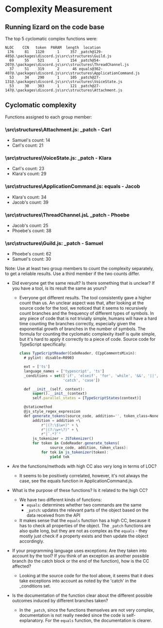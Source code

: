 # Complexity Measurement

## Running lizard on the code base

The top 5 cyclomatic complex functions were:

    NLOC    CCN   token  PARAM  length  location
     176     81   1120      1     357 _patch@129-485@.\packages\discord.js\src\structures\Guild.js
      69     55    521      1     154 _patch@54-207@.\packages\discord.js\src\structures\ThreadChannel.js
      37     51    319      2      46 equals@362-407@.\packages\discord.js\src\structures\ApplicationCommand.js
      53     34    290      1     105 _patch@27-131@.\packages\discord.js\src\structures\VoiceState.js
      53     30    303      1     121 _patch@27-147@.\packages\discord.js\src\structures\Attachment.js


## Cyclomatic complexity

Functions assigned to each group member:

### \src\structures\Attachment.js: \_patch - Carl
  - Samuel's count: 14
  - Carl's count: 21

### \src\structures\VoiceState.js: \_patch - Klara
  - Carl's count: 23
  - Klara's count: 29

### \src\structures\ApplicationCommand.js: equals - Jacob
  - Klara's count: 34
  - Jacob's count: 39

### \src\structures\ThreadChannel.jsL \_patch - Phoebe
  - Jacob's count: 25
  - Phoebe's count: 38

### \src\structures\Guild.js: \_patch - Samuel
  - Phoebe's count: 62
  - Samuel's count: 30

Note: Use at least two group members to count the complexity separately, to get a reliable results. Use a
third member if the two counts differ.

- Did everyone get the same result? Is there something that is unclear? If you
  have a tool, is its result the same as yours?
  - Everyone got different results. The tool consistently gave a higher count than us. An unclear aspect was that, after looking at the source code for the tool, we noticed that it seems to recursively count branches and the frequency of different types of symbols. In any piece of code that is not trivially simple, humans will have a hard time counting the branches correctly, especially given the exponential growth of branches in the number of symbols. The formula for counting the cyclomatic complexity itself is quite simple, but it's hard to apply it correctly to a piece of code. Source code for TypeScript specifically:
      ```ts
      class TypeScriptReader(CodeReader, CCppCommentsMixin):
        # pylint: disable=R0903

        ext = ['ts']
        language_names = ['typescript', 'ts']
        _conditions = set(['if', 'elseif', 'for', 'while', '&&', '||', '?',
                          'catch', 'case'])

        def __init__(self, context):
            super().__init__(context)
            self.parallel_states = [TypeScriptStates(context)]

        @staticmethod
        @js_style_regex_expression
        def generate_tokens(source_code, addition='', token_class=None):
            addition = addition +\
                r"|(?:\$\w+)" + \
                r"|(?:\w+\?)" + \
                r"|`.*?`"
            js_tokenizer = JSTokenizer()
            for token in CodeReader.generate_tokens(
                    source_code, addition, token_class):
                for tok in js_tokenizer(token):
                    yield tok
    ```

- Are the functions/methods with high CC also very long in terms of LOC?
  - It seems to be positively correlated, however, it's not always the case, see the equals function in ApplicationCommand.js.
- What is the purpose of these functions? Is it related to the high CC?
  - We have two different kinds of functions:
    - `equals`: determines whether two commands are the same
    - `_patch`: updates the relevant parts of the object based on the data received from the API
  - It makes sense that the `equals` function has a high CC, because it has to check all properties of the object. The `_patch` functions are also quite long, but they are not as complex as the `equals` - they mostly just check if a property exists and then update the object accordingly.
- If your programming language uses exceptions: Are they taken into account by the tool? If you think of an exception as another possible branch (to the catch block or the end of the function), how is the CC affected?
  - Looking at the source code for the tool above, it seems that it does take exceptions into account as noted by the 'catch' in the _conditions set.
- Is the documentation of the function clear about the different possible outcomes induced by different branches taken?
  - In the `_patch`, since the functions themselves are not very complex, documentation is not really needed since the code is self-explanatory. For the `equals` function, the documentation is clearer.
